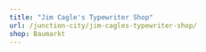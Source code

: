 ```yaml
---
title: "Jim Cagle's Typewriter Shop"
url: /junction-city/jim-cagles-typewriter-shop/
shop: Baumarkt
---
```

